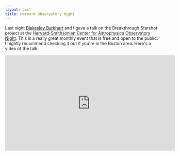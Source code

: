```yaml
---
layout: post
title: Harvard Observatory Night
---
```


Last night [Blakesley Burkhart](https://www.cfa.harvard.edu/~bburkhar/Home.html) and I gave a talk on the Breakthrough Starshot project at the [Harvard-Smithsonian Center for Astrophysics](https://www.cfa.harvard.edu/) [Observatory Night](https://www.cfa.harvard.edu/publicevents). This is a really great monthly event that is free and open to the public. I hightly recommend checking it out if you're in the Boston area. Here's a video of the talk:

<div class="video-container">
	<iframe width="560" height="315" src="https://www.youtube.com/embed/7gSDSIi8dX4" frameborder="0" allowfullscreen></iframe>
</div>

